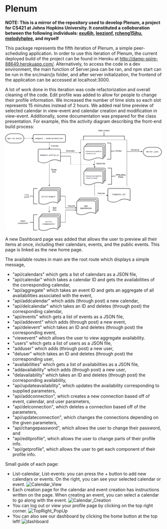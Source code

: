 # Plenum

**NOTE: This is a mirror of the repository used to develop Plenum, a project for CS421 at Johns Hopkins University. It constituted a colloboration between the following individuals: [exu6jh](https://github.com/exu6jh), [leezionf](https://github.com/leezionf), [rcheng15jhu](https://github.com/rcheng15jhu), [melodyhplee](https://github.com/melodyhplee), and myself**

This package represents the fifth iteration of Plenum, a simple peer-scheduling application. In order to use this
iteration of Plenum, the current deployed build of the project can be found in Heroku at
http://damp-spire-88649.herokuapp.com/. Alternatively, to access the code in a dev environment, the main function of
Server.java can be ran, and npm start can be run in the src/main/js folder, and after server initialization, the frontend
of the application can be accessed at localhost:3000. 

A lot of work done in this iteration was code refactorization and overall cleaning of the code. Edit profile was added to allow for people to change their profile information. We increased the number of time slots so each slot represents 15 minutes instead of 2 hours. We added real time preview of selected calendar in view-event and calendar creation and modification in view-event. Additionally, some documentation was prepared for the class presentation. For example, this the activity diagram describing the front-end build process: 
![activity_diagram](docs/diagram.png "activity_diagram")

A new Dashboard page was added that allows the user to preview all their items at once, including their calendars, events, and the public events. This page is linked as the new home page. 

The available routes in main are the root route which displays a simple message,
- "api/calendars" which gets a list of calendars as a JSON file,
- "api/calendar" which takes a calendar ID and gets the availabilities of the corresponding calendar,
- "api/aggregate" which takes an event ID and gets an aggregate of all availabilities associated with the event,
- "api/addcalendar" which adds (through post) a new calendar,
- "api/delcalendar" which takes an ID and deletes (through post) the corresponding calendar,
- "api/events" which gets a list of events as a JSON file, 
- "api/addevent" which adds (through post) a new event,
- "api/delevent" which takes an ID and deletes (through post) the corresponding event,
- "viewevent" which allows the user to view aggregate availability.
- "users" which gets a list of users as a JSON file,
- "adduser" which adds (through post) a new user,
- "deluser" which takes an ID and deletes (through post) the corresponding user,
- "availabilities" which gets a list of availabilities as a JSON file,
- "addavailability" which adds (through post) a new user,
- "delavailability" which takes an ID and deletes (through post) the corresponding availability,
- "api/updateavailability", which updates the availability corresponding to supplied parameters,
- "api/addconnection", which creates a new connection based off of event, calendar, and user parameters,
- "api/delconnection", which deletes a connection based off of the parameters,
- "api/updateconnection", which changes the connections depending on the given parameters,
- "api/changepassword", which allows the user to change their password, and
- "api/editprofile", which allows the user to change parts of their profile info.
- "api/getprofile", which allows the user to get each component of their profile info.

Small guide of each page:
- List-calendar, List-events: you can press the + button to add new calendars or events. On the right, you can see your selected calendar or event.
![Calendar_View](docs/Calendar_View.PNG "Calendar View")
- Each creation page for the calendar and event creation has instructions written on the page. When creating an event, you can select a calendar to go along with the event.
![Calendar_Creation](docs/Calendar_Creation.PNG "Calendar Creation")
- You can log out or view your profile page by clicking on the top right corner.
![TopRight_PopUp](docs/TopRight_PopUp.PNG "TopRight PopUp")
- You can also see our dashboard by clicking the home button at the top left!
![dashboard](docs/dashboard.PNG "dashboard")
